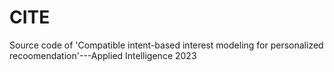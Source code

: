 # CITE
Source code of 'Compatible intent-based interest modeling for personalized recoomendation'---Applied Intelligence 2023
